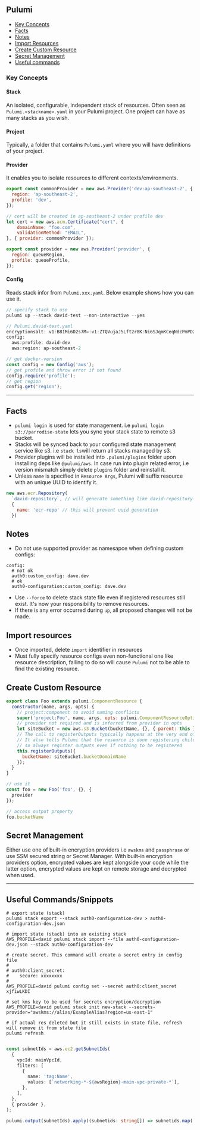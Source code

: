 ## Pulumi

- [Key Concepts](#key-concepts)
- [Facts](#facts)
- [Notes](#notes)
- [Import Resources](#import-resources)
- [Create Custom Resource](#create-custom-resource)
- [Secret Management](#serect-management)
- [Useful commands](#useful-commands)

### Key Concepts

#### Stack

An isolated, configurable, independent stack of resources. Often seen as `Pulumi.<stackname>.yaml` in your Pulumi project. One project can have as many stacks as you wish.

#### Project

Typically, a folder that contains `Pulumi.yaml` where you will have definitions of your project.

#### Provider

It enables you to isolate resources to different contexts/environments.

```javascript
export const commonProvider = new aws.Provider('dev-ap-southeast-2', {
  region: 'ap-southeast-2',
  profile: 'dev',
});

// cert will be created in ap-southeast-2 under profile dev
let cert = new aws.acm.Certificate("cert", {
    domainName: "foo.com",
    validationMethod: "EMAIL",
}, { provider: commonProvider });

export const provider = new aws.Provider('provider', {
  region: queueRegion,
  profile: queueProfile,
});
```

#### Config

Reads stack infor from `Pulumi.xxx.yaml`. Below example shows how you can use it.

```javascript
// specify stack to use
pulumi up --stack david-test --non-interactive --yes

// Pulumi.david-test.yaml
encryptionsalt: v1:B81Mi6D2s7M=:v1:ZTQVujaJ5Lft2r8K:Ni6SJqmKCeqNdcPmPD2fZP4f7JJJ3A==
config:
  aws:profile: david-dev
  aws:region: ap-southeast-2

// get docker-version
const config = new Config('aws');
// get profile and throw error if not found
config.require('profile');
// get region
config.get('region');
```

---

## Facts

- `pulumi login` is used for state management. i.e `pulumi login s3://parrodise-state` lets you sync your stack state to remote s3 bucket.
- Stacks will be synced back to your configured state management service like s3. i.e `stack ls`will return all stacks managed by s3.
- Provider plugins will be installed into `.pulumi/plugins` folder upon installing deps like `@pulumi/aws`. In case run into plugin related error, i.e version mismatch simply delete `plugins` folder and reinstall it.
- Unless `name` is specified in `Resource Args`, Pulumi will suffix resource with an unique UUID to identify it.
```js
new aws.ecr.Repository(
  `david-repository`, // will generate something like david-repository-e0cdd77
  {
    name: 'ecr-repo' // this will prevent uuid generation
  })
```

## Notes

- Do not use supported provider as namesapce when defining custom configs:
```
config:
  # not ok
  auth0:custom_config: dave.dev
  # ok
  auth0-configuration:custom_config: dave.dev
```
- Use `--force` to delete stack state file even if registered resources still exist. It's now your responsibility to remove resources.
- If there is any error occurred during `up`, all proposed changes will not be made.


## Import resources

- Once imported, delete `import` identifier in resources
- Must fully specify resource configs even non-functional one like resource description, failing to do so will cause `Pulumi` not to be able to find the existing resource.

## Create Custom Resource

```js
export class Foo extends pulumi.ComponentResource {
  constructor(name, args, opts) {
    // project:component to avoid naming conflicts
    super('project:Foo', name, args, opts: pulumi.ComponentResourceOptions);
    // provider not required and is inferred from provider in opts
    let siteBucket = new aws.s3.Bucket(bucketName, {}, { parent: this });
    // The call to registerOutputs typically happens at the very end of the component resource’s constructor.
    // It also tells Pulumi that the resource is done registering children resources and should be considered fully constructed
    // so always register outputs even if nothing to be registered
    this.registerOutputs({
      bucketName: siteBucket.bucketDomainName
    });
  }
}

// use it
const foo = new Foo('foo', {}, {
  provider
});

// access output property
foo.bucketName
```

## Secret Management

Either use one of built-in encryption providers i.e `awskms` and `passphrase` or use SSM secured string or Secret Manager. With built-in encryption providers option, encrypted values are kept alongside your code while the latter option, encrypted values are kept on remote storage and decrypted when used.

---

## Useful Commands/Snippets

```shell
# export state (stack)
pulumi stack export --stack auth0-configuration-dev > auth0-configuration-dev.json

# import state (stack) into an existing stack
AWS_PROFILE=david pulumi stack import --file auth0-configuration-dev.json --stack auth0-configuration-dev

# create secret. This command will create a secret entry in config file
#
# auth0:client_secret:
#    secure: xxxxxxxx
#
AWS_PROFILE=david pulumi config set --secret auth0:client_secret xjfiwLKDI

# set kms key to be used for secrets encryption/decryption
AWS_PROFILE=david pulumi stack init new-stack --secrets-provider="awskms://alias/ExampleAlias?region=us-east-1"

# if actual res deleted but it still exists in state file, refresh will remove it from state file
pulumi refresh
```

```typescript

const subnetIds = aws.ec2.getSubnetIds(
  {
    vpcId: mainVpcId,
    filters: [
      {
        name: 'tag:Name',
        values: [`networking-*-${awsRegion}-main-vpc-private-*`],
      },
    ],
  },
  { provider },
);

pulumi.output(subnetIds).apply((subnetids: string[]) => subnetids.map(...))
```
